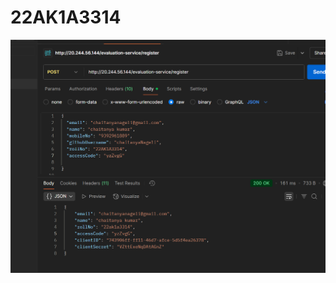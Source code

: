 # 22AK1A3314
![image alt](https://github.com/chaitanyaNageli/22AK1A3314/blob/736640117c8f8b4ce9e6e729e79a91b19d8cb2e2/register.png)
